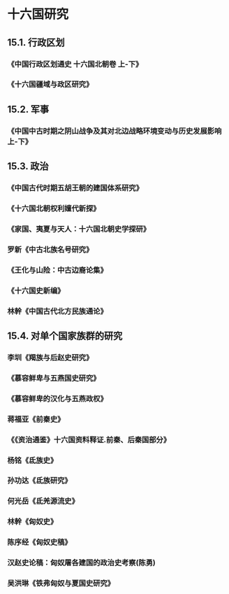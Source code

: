 # 十六国研究

## 15.1. 行政区划

### 《中国行政区划通史 十六国北朝卷 上-下》

### 《十六国疆域与政区研究》

## 15.2. 军事

### 《中国中古时期之阴山战争及其对北边战略环境变动与历史发展影响 上-下》

## 15.3. 政治

### 《中国古代时期五胡王朝的建国体系研究》

### 《十六国北朝权利嬗代新探》

### 《家国、夷夏与天人：十六国北朝史学探研》

### 罗新《中古北族名号研究》

### 《王化与山险：中古边裔论集》

### 《十六国史新编》

### 林幹《中国古代北方民族通论》

## 15.4. 对单个国家族群的研究

### 李圳《羯族与后赵史研究》

### 《慕容鲜卑与五燕国史研究》

### 《慕容鲜卑的汉化与五燕政权》

### 蒋福亚《前秦史》

### 《《资治通鉴》十六国资料释证.前秦、后秦国部分》

### 杨铭《氐族史》

### 孙功达《氐族研究》

### 何光岳《氐羌源流史》

### 林幹《匈奴史》

### 陈序经《匈奴史稿》

### 汉赵史论稿：匈奴屠各建国的政治史考察(陈勇)

### 吴洪琳《铁弗匈奴与夏国史研究》






